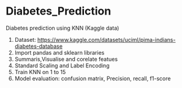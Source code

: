 # Diabetes_Prediction
Diabetes prediction using KNN (Kaggle data)

1. Dataset: https://www.kaggle.com/datasets/uciml/pima-indians-diabetes-database
2. Import pandas and sklearn libraries
3. Summaris,Visualise and corelate featues
4. Standard Scaling and Label Encoding
5. Train KNN on 1 to 15
6. Model evaluation: confusion matrix, Precision, recall, f1-score
